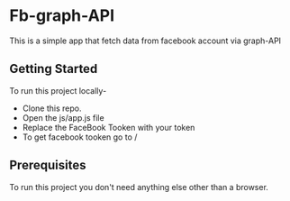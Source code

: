 # Fb-graph-API

<p> This is a simple app that fetch data from facebook account via graph-API </p>


<h2>Getting Started</h2>
To run this project locally-
<ul>
  <li>Clone this repo.</li>
  <li>Open the js/app.js file</li>
  <li> Replace the FaceBook Tooken with your token </li>
  <li> To get facebook tooken go to <a herf = 'https://developers.facebook.com/docs/graph-api'> /</a>
</li>
</ul>

<h2> Prerequisites </h2>
To run this project you don't need anything else other than a browser.
